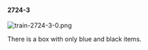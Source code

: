 #### 2724-3
![train-2724-3-0.png](https://github.com/lil-lab/nlvr/raw/master/nlvr/train/images/34/train-2724-3-0.png "train-2724-3-0.png")

There is a box with only blue and black items.